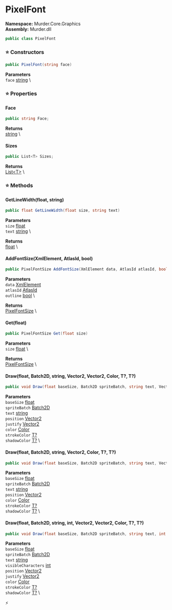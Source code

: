 # PixelFont

**Namespace:** Murder.Core.Graphics \
**Assembly:** Murder.dll

```csharp
public class PixelFont
```

### ⭐ Constructors
```csharp
public PixelFont(string face)
```

**Parameters** \
`face` [string](https://learn.microsoft.com/en-us/dotnet/api/System.String?view=net-7.0) \

### ⭐ Properties
#### Face
```csharp
public string Face;
```

**Returns** \
[string](https://learn.microsoft.com/en-us/dotnet/api/System.String?view=net-7.0) \
#### Sizes
```csharp
public List<T> Sizes;
```

**Returns** \
[List\<T\>](https://learn.microsoft.com/en-us/dotnet/api/System.Collections.Generic.List-1?view=net-7.0) \
### ⭐ Methods
#### GetLineWidth(float, string)
```csharp
public float GetLineWidth(float size, string text)
```

**Parameters** \
`size` [float](https://learn.microsoft.com/en-us/dotnet/api/System.Single?view=net-7.0) \
`text` [string](https://learn.microsoft.com/en-us/dotnet/api/System.String?view=net-7.0) \

**Returns** \
[float](https://learn.microsoft.com/en-us/dotnet/api/System.Single?view=net-7.0) \

#### AddFontSize(XmlElement, AtlasId, bool)
```csharp
public PixelFontSize AddFontSize(XmlElement data, AtlasId atlasId, bool outline)
```

**Parameters** \
`data` [XmlElement](https://learn.microsoft.com/en-us/dotnet/api/System.Xml.XmlElement?view=net-7.0) \
`atlasId` [AtlasId](/Murder/Data/AtlasId.html) \
`outline` [bool](https://learn.microsoft.com/en-us/dotnet/api/System.Boolean?view=net-7.0) \

**Returns** \
[PixelFontSize](/Murder/Core/Graphics/PixelFontSize.html) \

#### Get(float)
```csharp
public PixelFontSize Get(float size)
```

**Parameters** \
`size` [float](https://learn.microsoft.com/en-us/dotnet/api/System.Single?view=net-7.0) \

**Returns** \
[PixelFontSize](/Murder/Core/Graphics/PixelFontSize.html) \

#### Draw(float, Batch2D, string, Vector2, Vector2, Color, T?, T?)
```csharp
public void Draw(float baseSize, Batch2D spriteBatch, string text, Vector2 position, Vector2 justify, Color color, T? strokeColor, T? shadowColor)
```

**Parameters** \
`baseSize` [float](https://learn.microsoft.com/en-us/dotnet/api/System.Single?view=net-7.0) \
`spriteBatch` [Batch2D](/Murder/Core/Graphics/Batch2D.html) \
`text` [string](https://learn.microsoft.com/en-us/dotnet/api/System.String?view=net-7.0) \
`position` [Vector2](/Murder/Core/Geometry/Vector2.html) \
`justify` [Vector2](/Murder/Core/Geometry/Vector2.html) \
`color` [Color](/Murder/Core/Graphics/Color.html) \
`strokeColor` [T?](https://learn.microsoft.com/en-us/dotnet/api/System.Nullable-1?view=net-7.0) \
`shadowColor` [T?](https://learn.microsoft.com/en-us/dotnet/api/System.Nullable-1?view=net-7.0) \

#### Draw(float, Batch2D, string, Vector2, Color, T?, T?)
```csharp
public void Draw(float baseSize, Batch2D spriteBatch, string text, Vector2 position, Color color, T? strokeColor, T? shadowColor)
```

**Parameters** \
`baseSize` [float](https://learn.microsoft.com/en-us/dotnet/api/System.Single?view=net-7.0) \
`spriteBatch` [Batch2D](/Murder/Core/Graphics/Batch2D.html) \
`text` [string](https://learn.microsoft.com/en-us/dotnet/api/System.String?view=net-7.0) \
`position` [Vector2](/Murder/Core/Geometry/Vector2.html) \
`color` [Color](/Murder/Core/Graphics/Color.html) \
`strokeColor` [T?](https://learn.microsoft.com/en-us/dotnet/api/System.Nullable-1?view=net-7.0) \
`shadowColor` [T?](https://learn.microsoft.com/en-us/dotnet/api/System.Nullable-1?view=net-7.0) \

#### Draw(float, Batch2D, string, int, Vector2, Vector2, Color, T?, T?)
```csharp
public void Draw(float baseSize, Batch2D spriteBatch, string text, int visibleCharacters, Vector2 position, Vector2 justify, Color color, T? strokeColor, T? shadowColor)
```

**Parameters** \
`baseSize` [float](https://learn.microsoft.com/en-us/dotnet/api/System.Single?view=net-7.0) \
`spriteBatch` [Batch2D](/Murder/Core/Graphics/Batch2D.html) \
`text` [string](https://learn.microsoft.com/en-us/dotnet/api/System.String?view=net-7.0) \
`visibleCharacters` [int](https://learn.microsoft.com/en-us/dotnet/api/System.Int32?view=net-7.0) \
`position` [Vector2](/Murder/Core/Geometry/Vector2.html) \
`justify` [Vector2](/Murder/Core/Geometry/Vector2.html) \
`color` [Color](/Murder/Core/Graphics/Color.html) \
`strokeColor` [T?](https://learn.microsoft.com/en-us/dotnet/api/System.Nullable-1?view=net-7.0) \
`shadowColor` [T?](https://learn.microsoft.com/en-us/dotnet/api/System.Nullable-1?view=net-7.0) \



⚡